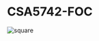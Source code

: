 # CSA5742-FOC
![square](https://user-images.githubusercontent.com/113369201/214480507-2ee6abc6-5bb8-45b8-9dd5-66dcba205e3c.png)
